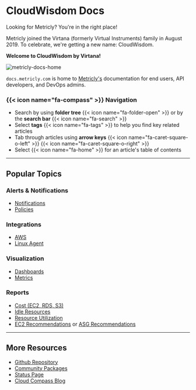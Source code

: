 # CloudWisdom Docs

Looking for Metricly? You're in the right place!

Metricly joined the Virtana (formerly Virtual Instruments) family in August 2019. To celebrate, we're getting a new name: CloudWisdom.

**Welcome to CloudWisdom by Virtana!**

![metricly-docs-home](/images/_index/metricly-docs-home.png)

`docs.metricly.com` is home to [Metricly's](https://www.metricly.com) documentation for end users, API developers, and DevOps admins.

### {{< icon name="fa-compass" >}} Navigation

- Search by using **folder tree** {{< icon name="fa-folder-open" >}} or by the **search bar** {{< icon name="fa-search" >}}
- Select **tags** {{< icon name="fa-tags" >}} to help you find key related articles
- Tab through articles using **arrow keys** {{< icon name="fa-caret-square-o-left" >}} {{< icon name="fa-caret-square-o-right" >}}
- Select {{< icon name="fa-home" >}} for an article's table of contents

---
## Popular Topics

### <i class='icon-alert'></i> Alerts & Notifications

- [Notifications](/capacity-monitoring/notifications/)
- [Policies](/capacity-monitoring/policies/)

### <i class='icon-integration'></i> Integrations

- [AWS](/integrations/aws-integration/)
- [Linux Agent](/integrations/agents/linux-agent/)

### <i class='icon-visualization'></i> Visualization
- [Dashboards](/dashboards/)
- [Metrics](/capacity-monitoring/metrics/)

### <i class='icon-reports'></i> Reports
- [Cost (EC2, RDS, S3)](/right-sizing/reports-cost)
- [Idle Resources](/idle-resources)
- [Resource Utilization](/right-sizing/resource-utilization)
- [EC2 Recommendations](/right-sizing/ec2-recommendations) or [ASG Recommendations](/right-sizing/reports-asg-recommendations)

---

## More Resources

- [Github Repository](https://github.com/metricly/metricly-docs)
- [Community Packages](https://github.com/netuitive-community-packages)
- [Status Page](http://status.metricly.com/)
- [Cloud Compass Blog](https://www.metricly.com/blog)
